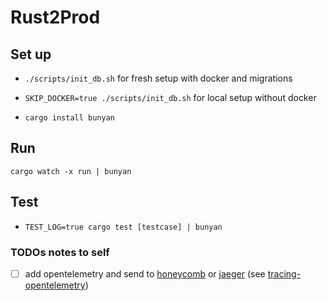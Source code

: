 # Rust2Prod


## Set up

- `./scripts/init_db.sh` for fresh setup with docker and migrations
- `SKIP_DOCKER=true ./scripts/init_db.sh` for local setup without docker

- `cargo install bunyan`

## Run 

`cargo watch -x run | bunyan`

## Test

- `TEST_LOG=true cargo test [testcase] | bunyan`


### TODOs notes to self

- [ ] add opentelemetry and send to [honeycomb](https://honeycomb.io) or [jaeger](https://www.jaegertracing.io/) (see [tracing-opentelemetry](https://docs.rs/tracing-opentelemetry/latest/tracing_opentelemetry/index.html))
